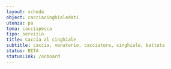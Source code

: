 ```yaml
---
layout: scheda
object: cacciacinghialedati
utenza: pa
tema: cacciapesca
tipo: servizio
title: Caccia al cinghiale
subtitle: caccia, venatorio, cacciatore, cinghiale, battuta
status: BETA
statusLink: /onboard
---
```

